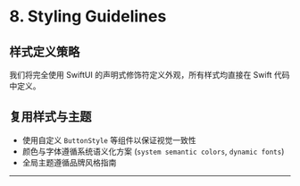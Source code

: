 # 8. Styling Guidelines

## 样式定义策略

我们将完全使用 SwiftUI 的声明式修饰符定义外观，所有样式均直接在 Swift 代码中定义。

## 复用样式与主题

- 使用自定义 `ButtonStyle` 等组件以保证视觉一致性
- 颜色与字体遵循系统语义化方案 (`system semantic colors`, `dynamic fonts`)
- 全局主题遵循品牌风格指南

---
